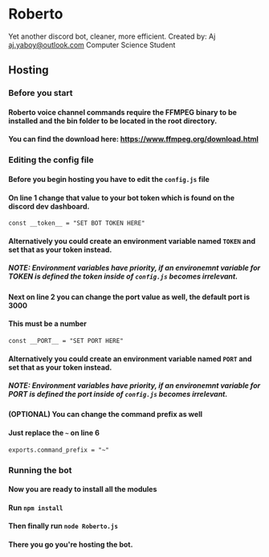 # Roberto
Yet another discord bot, cleaner, more efficient.
Created by: Aj <aj.yaboy@outlook.com>
Computer Science Student
## Hosting
### Before you start
#### Roberto voice channel commands require the FFMPEG binary to be installed and the bin folder to be located in the root directory.
#### You can find the download here: https://www.ffmpeg.org/download.html

### Editing the config file
#### Before you begin hosting you have to edit the `config.js` file

#### On line 1 change that value to your bot token which is found on the discord dev dashboard.
`const __token__ = "SET BOT TOKEN HERE"`
#### Alternatively you could create an environment variable named `TOKEN` and set that as your token instead.
##### NOTE: Environment variables have priority, if an environemnt variable for TOKEN is defined the token inside of `config.js` becomes irrelevant.

#### Next on line 2 you can change the port value as well, the default port is 3000
#### This must be a number
`const __PORT__ = "SET PORT HERE"`
#### Alternatively you could create an environment variable named `PORT` and set that as your token instead.
##### NOTE: Environment variables have priority, if an environemnt variable for PORT is defined the port inside of `config.js` becomes irrelevant.

#### (OPTIONAL) You can change the command prefix as well
#### Just replace the `~` on line 6
`exports.command_prefix = "~"`

### Running the bot
#### Now you are ready to install all the modules
#### Run `npm install`
#### Then finally run `node Roberto.js`
#### There you go you're hosting the bot.
